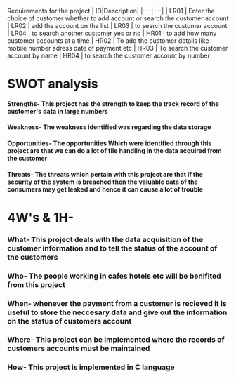 Requirements for the project
|  ID|Description|
  |---|---|
  | LR01 | Enter the choice of customer whether to add account or search the customer account
  | LR02 | add the account on the list 
  | LR03 | to search the customer account 
  | LR04 | to search another customer yes or no 
  | HR01 | to add how many customer accounts at a time 
  | HR02 | To add the customer details like mobile number adress date of payment etc
  | HR03 | To search the customer account by name 
  | HR04 | to search the customer account by number 
  
# SWOT analysis

#### Strengths- This project has the strength to keep the track record of the customer's data in large numbers

#### Weakness- The weakness identified was regarding the data storage

#### Opportunities- The opportunities Which were identified through this project are that we can do a lot of file handling in the data acquired from the customer

#### Threats- The threats which pertain with this project are that if the security of the system is breached then the valuable data of the consumers may get leaked and hence it can cause a lot of trouble

# 4W's & 1H-

### What- This project deals with the data acquisition of the customer information and to tell the status of the account of the customers

### Who- The people working in cafes hotels etc will be benifited from this project

### When- whenever the payment from a customer is recieved it is useful to store the neccesary data and give out the information on the status of customers account

### Where- This project can be implemented where the records of customers accounts must be maintained

### How- This project is implemented in C language

